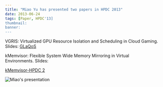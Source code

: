 ```yaml
---
title: "Miao Yu has presented two papers in HPDC 2013"
date: 2013-06-24
tags: [Paper, HPDC'13]
thumbnail:
banner: 
---
```

VGRIS: Virtualized GPU Resource Isolation and Scheduling in Cloud Gaming. Slides: [GLaQoS](http://202.120.40.100/wp-content/uploads/2013/06/GLaQoS1.pptx)

kMemvisor: Flexible System Wide Memory Mirroring in Virtual Environments. Slides:

[kMemvisor-HPDC 2](http://202.120.40.100/wp-content/uploads/2013/06/kMemvisor-HPDC-2.ppt)

![Miao's presentation](/2013/06/24/Miao-HPDC/presentation.jpg)
